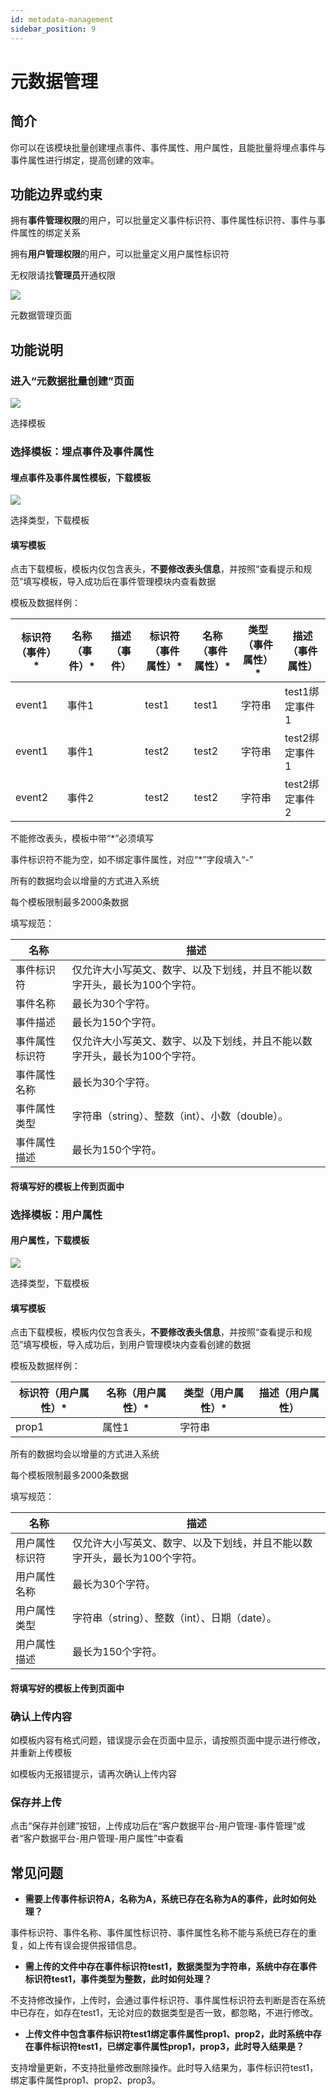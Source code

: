 ```yaml
---
id: metadata-management
sidebar_position: 9
---
```


# 元数据管理

## 简介[](#jian-jie)

你可以在该模块批量创建埋点事件、事件属性、用户属性，且能批量将埋点事件与事件属性进行绑定，提高创建的效率。


## 功能边界或约束[](#gong-neng-bian-jie-huo-yue-shu)

拥有**事件管理权限**的用户，可以批量定义事件标识符、事件属性标识符、事件与事件属性的绑定关系

拥有**用户管理权限**的用户，可以批量定义用户属性标识符

无权限请找**管理员**开通权限

![](/img/assets-M2qbZInaXgdm8kkNosp-MiyEGWYQmJ2OQOT-QK0-Miyn0OWL58fJLU2Qaz8image.png)

元数据管理页面


## 功能说明[](#gong-neng-shuo-ming)

### 进入“元数据批量创建”页面[](#jin-ru-yuan-shu-ju-pi-liang-chuang-jian-ye-mian)

![](/img/assets-M2qbZInaXgdm8kkNosp-Mkf0tkMeWql1MQunqYQ-Mkf2YDZYX5270nXTGKBimage.png)

选择模板


### 选择模板：埋点事件及事件属性[](#xuan-ze-mo-ban-mai-dian-shi-jian-ji-shi-jian-shu-xing)

#### 埋点事件及事件属性模板，下载模板[](#mai-dian-shi-jian-ji-shi-jian-shu-xing-mo-ban-xia-zai-mo-ban)

![](/img/assets-M2qbZInaXgdm8kkNosp-Mkf0tkMeWql1MQunqYQ-Mkf2eeSAlOXtZrXVRZiimage.png)

选择类型，下载模板


#### 填写模板[](#tian-xie-mo-ban)

点击下载模板，模板内仅包含表头，**不要修改表头信息**，并按照“查看提示和规范”填写模板，导入成功后在事件管理模块内查看数据

模板及数据样例：

| 标识符（事件）* | 名称（事件）* | 描述（事件） | 标识符（事件属性）* | 名称（事件属性）* | 类型（事件属性）* | 描述（事件属性） |
| --- | --- | --- | --- | --- | --- | --- |
| event1 | 事件1 | ​   | test1 | test1 | 字符串 | test1绑定事件1 |
| event1 | 事件1 | ​   | test2 | test2 | 字符串 | test2绑定事件1 |
| event2 | 事件2 | ​   | test2 | test2 | 字符串 | test2绑定事件2 |

不能修改表头，模板中带“*”必须填写

事件标识符不能为空，如不绑定事件属性，对应“*”字段填入“-”

所有的数据均会以增量的方式进入系统

每个模板限制最多2000条数据

填写规范：

| 名称  | 描述  |
| --- | --- |
| 事件标识符 | 仅允许大小写英文、数字、以及下划线，并且不能以数字开头，最长为100个字符。 |
| 事件名称 | 最长为30个字符。 |
| 事件描述 | 最长为150个字符。 |
| 事件属性标识符 | 仅允许大小写英文、数字、以及下划线，并且不能以数字开头，最长为100个字符。 |
| 事件属性名称 | 最长为30个字符。 |
| 事件属性类型 | 字符串（string）、整数（int）、小数（double）。 |
| 事件属性描述 | 最长为150个字符。 |

#### 将填写好的模板上传到页面中[](#jiang-tian-xie-hao-de-mo-ban-shang-chuan-dao-ye-mian-zhong)


### 选择模板：用户属性[](#xuan-ze-mo-ban-yong-hu-shu-xing)

#### 用户属性，下载模板[](#yong-hu-shu-xing-xia-zai-mo-ban)

![](/img/assets-M2qbZInaXgdm8kkNosp-Mkf0tkMeWql1MQunqYQ-Mkf3AmZTCvBafLx9j0Zimage.png)

选择类型，下载模板

#### 填写模板[](#tian-xie-mo-ban-1)

点击下载模板，模板内仅包含表头，**不要修改表头信息**，并按照“查看提示和规范”填写模板，导入成功后，到用户管理模块内查看创建的数据

模板及数据样例：

| 标识符（用户属性）* | 名称（用户属性）* | 类型（用户属性）* | 描述（用户属性） |
| --- | --- | --- | --- |
| prop1 | 属性1 | 字符串 | ​   |

所有的数据均会以增量的方式进入系统

每个模板限制最多2000条数据

填写规范：

| 名称  | 描述  |
| --- | --- |
| 用户属性标识符 | 仅允许大小写英文、数字、以及下划线，并且不能以数字开头，最长为100个字符。 |
| 用户属性名称 | 最长为30个字符。 |
| 用户属性类型 | 字符串（string）、整数（int）、日期（date）。 |
| 用户属性描述 | 最长为150个字符。 |

#### 将填写好的模板上传到页面中[](#jiang-tian-xie-hao-de-mo-ban-shang-chuan-dao-ye-mian-zhong-1)


### 确认上传内容[](#que-ren-shang-chuan-nei-rong)

如模板内容有格式问题，错误提示会在页面中显示，请按照页面中提示进行修改，并重新上传模板

如模板内无报错提示，请再次确认上传内容


### 保存并上传[](#bao-cun-bing-shang-chuan)

点击“保存并创建”按钮，上传成功后在“客户数据平台-用户管理-事件管理”或者“客户数据平台-用户管理-用户属性”中查看


## 常见问题[](#chang-jian-wen-ti)

* **需要上传事件标识符A，名称为A，系统已存在名称为A的事件，此时如何处理？**

事件标识符、事件名称、事件属性标识符、事件属性名称不能与系统已存在的重复，如上传有误会提供报错信息。

* **需上传的文件中存在事件标识符test1，数据类型为字符串，系统中存在事件标识符test1，事件类型为整数，此时如何处理？**

不支持修改操作，上传时，会通过事件标识符、事件属性标识符去判断是否在系统中已存在，如存在test1，无论对应的数据类型是否一致，都忽略，不进行修改。

* **上传文件中包含事件标识符test1绑定事件属性prop1、prop2，此时系统中存在事件标识符test1，已绑定事件属性prop1，prop3，此时导入结果是？**

支持增量更新，不支持批量修改删除操作。此时导入结果为，事件标识符test1，绑定事件属性prop1、prop2、prop3。
